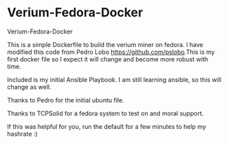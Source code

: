 # Verium-Fedora-Docker
Verium-Fedora-Docker

This is a simple Dockerfile to build the verium miner on fedora.  I have modified this code from Pedro Lobo <https://github.com/pslobo>.This is my first docker file so I expect it will change and become more robust with time.


Included is my initial Ansible Playbook.  I am still learning ansible, so this will change as well.


Thanks to Pedro for the initial ubuntu file.

Thanks to TCPSolid for a fedora system to test on and moral support.


If this was helpful for you, run the default for a few minutes to help my hashrate :)
